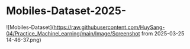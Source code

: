 # Mobiles-Dataset-2025-
![Mobiles-Dataset](https://raw.githubusercontent.com/HuySang-04/Practice_MachineLearning/main/Image/Screenshot from 2025-03-25 14-46-37.png)
